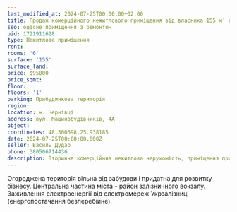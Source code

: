 ```yaml
---
last_modified_at: 2024-07-25T00:00:00+02:00
title: Продаж комерційного нежитлового приміщення від власника 155 м² в центрі на Машинобудівників
seo: офісне приміщення з ремонтом
uid: 1721911628
type: Нежитлове приміщення
rent:
rooms: '6'
surface: '155'
surface_land:
price: $95000
price_sqmt:
floor:
floors: '1'
parking: Прибудинкова територія
region:
location: м. Чернівці
address: вул. Машинобудівників, 4А
object:
coordinates: 48.300698,25.938185
date: 2024-07-25T00:00:00.000Z
seller: Василь Дудар
phone: 380506714436
description: Вторинна комерційнна нежитлова нерухомість, приміщення придатне до використання
---
```


Огороджена територія вільна від забудови і придатна для розвитку бізнесу. Центральна частина міста - район залізничного вокзалу. Заживлення електроенергії від електромереж Укрзалізниці (енергопостачання безперебійне).
